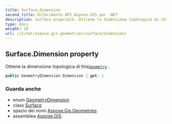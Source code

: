 ```yaml
---
title: Surface.Dimension
second_title: Riferimento API Aspose.GIS per .NET
description: Surface proprietà. Ottiene la dimensione topologica di thisGeometry .
type: docs
weight: 10
url: /it/net/aspose.gis.geometries/surface/dimension/
---
```

## Surface.Dimension property

Ottiene la dimensione topologica di this[`Geometry`](../../geometry/) .

```csharp
public GeometryDimension Dimension { get; }
```

### Guarda anche

* enum [GeometryDimension](../../geometrydimension/)
* class [Surface](../)
* spazio dei nomi [Aspose.Gis.Geometries](../../surface/)
* assemblea [Aspose.GIS](../../../)


